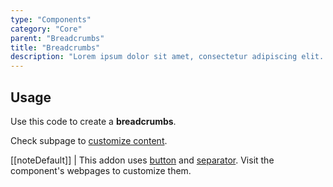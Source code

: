 ```yaml
---
type: "Components"
category: "Core"
parent: "Breadcrumbs"
title: "Breadcrumbs"
description: "Lorem ipsum dolor sit amet, consectetur adipiscing elit. Nunc tempus laoreet leo sit amet iaculis."
---
```


## Usage

Use this code to create a **breadcrumbs**.

<demo>
  <demovanilla src="vanilla/components/core/breadcrumbs/usage">
  </demovanilla>
</demo>

Check subpage to [customize content](/components/core/breadcrumbs/content).

[[noteDefault]]
| This addon uses [button](/components/core/button) and [separator](/components/addons/separator). Visit the component's webpages to customize them.
